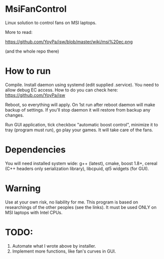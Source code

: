 # MsiFanControl
Linux solution to control fans on MSI laptops.


More to read:

https://github.com/YoyPa/isw/blob/master/wiki/msi%20ec.png

(and the whole repo there)

# How to run

Compile.
Install daemon using systemd (edit supplied .service). You need to allow debug EC access. How to do you can check here:
https://github.com/YoyPa/isw

Reboot, so everything will apply. On 1st run after reboot daemon will make backup of settings. If you'll stop daemon it will restore from backup any changes.

Run GUI application, tick checkbox "automatic boost control", minimize it to tray (program must run), go play your games. It will take care of the fans.

# Dependencies

You will need installed system wide: g++ (latest), cmake, boost 1.8+, cereal (C++ headers only serialization library), libcpuid, qt5 widgets (for GUI).

# Warning
Use at your own risk, no liability for me. This program is based on researchings of the other peoples (see the links). It must be used ONLY on MSI laptops with Intel CPUs.

# TODO:
1. Automate what I wrote above by installer.
2. Implement more functions, like fan's curves in GUI.
